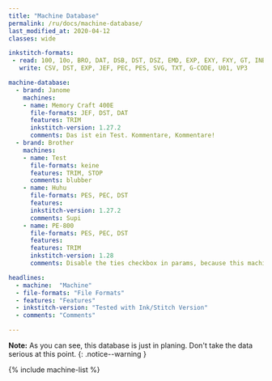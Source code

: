 ```yaml
---
title: "Machine Database"
permalink: /ru/docs/machine-database/
last_modified_at: 2020-04-12
classes: wide

inkstitch-formats:
 - read: 100, 10o, BRO, DAT, DSB, DST, DSZ, EMD, EXP, EXY, FXY, GT, INB, JEF, JPX, KSM, MAX, MIT, NEW, PCD, PCM, PCQ, PCS, PEC, PES, PHB, PHC, SEW, SHV, STC, STX, TAP, TBF, TXT, G-CODE, U01, VP3, XXX, ZXY
   write: CSV, DST, EXP, JEF, PEC, PES, SVG, TXT, G-CODE, U01, VP3

machine-database:
  - brand: Janome
    machines:
    - name: Memory Craft 400E
      file-formats: JEF, DST, DAT
      features: TRIM
      inkstitch-version: 1.27.2
      comments: Das ist ein Test. Kommentare, Kommentare!
  - brand: Brother
    machines:
    - name: Test
      file-formats: keine
      features: TRIM, STOP
      comments: blubber
    - name: Huhu
      file-formats: PES, PEC, DST
      features:
      inkstitch-version: 1.27.2
      comments: Supi
    - name: PE-800
      file-formats: PES, PEC, DST
      features:
      features: TRIM
      inkstitch-version: 1.28
      comments: Disable the ties checkbox in params, because this machine adds ties automatically

headlines:
  - machine:  "Machine"
  - file-formats: "File Formats"
  - features: "Features"
  - inkstitch-version: "Tested with Ink/Stitch Version"
  - comments: "Comments"

---
```

**Note:** As you can see, this database is just in planing. Don't take the data serious at this point.
{: .notice--warning }

{% include machine-list %}

